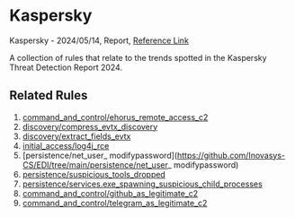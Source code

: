 
# Kaspersky

Kaspersky - 2024/05/14, Report, [Reference Link](https://securelist.com/kaspersky-incident-response-report-2023/112504/)

A collection of rules that relate to the trends spotted in the Kaspersky Threat Detection Report 2024.

## Related Rules

1. [command_and_control/ehorus_remote_access_c2](https://github.com/Inovasys-CS/EDI/tree/main/command_and_control/command_and_control/use_of_legitimate_remote_access_tools_c2)
2. [discovery/compress_evtx_discovery](https://github.com/Inovasys-CS/EDI/tree/main/discovery/compress_evtx_discovery)
3. [discovery/extract_fields_evtx](https://github.com/Inovasys-CS/EDI/tree/main/discovery/extract_fields_evtx)
4. [initial_access/log4j_rce](https://github.com/Inovasys-CS/EDI/tree/main/initial_access/log4j_rce)
5. [persistence/net_user_ modifypassword](https://github.com/Inovasys-CS/EDI/tree/main/persistence/net_user_ modifypassword)
6. [persistence/suspicious_tools_dropped](https://github.com/Inovasys-CS/EDI/tree/main/persistence/suspicious_tools_dropped)
7. [persistence/services.exe_spawning_suspicious_child_processes](https://github.com/Inovasys-CS/EDI/tree/main/persistence/services.exe_spawning_suspicious_child_processes)
8. [command_and_control/github_as_legitimate_c2](https://github.com/Inovasys-CS/EDI/tree/main/command_and_control/github_as_legitimate_c2)
9. [command_and_control/telegram_as_legitimate_c2](https://github.com/Inovasys-CS/EDI/tree/main/command_and_control/telegram_as_legitimate_c2)

